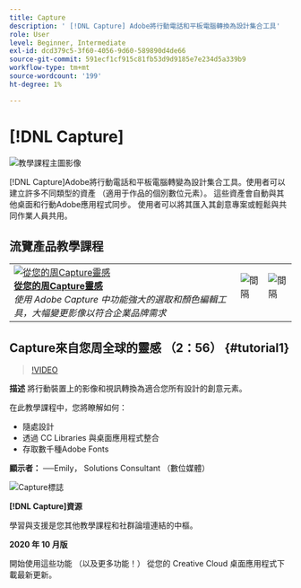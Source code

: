```yaml
---
title: Capture
description: ' [!DNL Capture] Adobe將行動電話和平板電腦轉換為設計集合工具'
role: User
level: Beginner, Intermediate
exl-id: dcd379c5-3f60-4056-9d60-589890d4de66
source-git-commit: 591ecf1cf915c81fb53d9d9185e7e234d5a339b9
workflow-type: tm+mt
source-wordcount: '199'
ht-degree: 1%

---
```


# [!DNL Capture]

![教學課程主圖影像](../assets/Capture.jpg)

[!DNL Capture]Adobe將行動電話和平板電腦轉變為設計集合工具。使用者可以建立許多不同類型的資產 （適用于作品的個別數位元素）。   這些資產會自動與其他桌面和行動Adobe應用程式同步。 使用者可以將其匯入其創意專案或輕鬆與共同作業人員共用。

## 流覽產品教學課程

<table style="table-layout:fixed">
<tr>
 <td>
   <a href="capture.md#tutorial1">
      <img alt="從您的周Capture靈感" src="../assets/capture_palmer_thumbnail.jpg" />
   </a>
    <div>
   <a href="capture.md#tutorial1"><strong>從您的周Capture靈感</strong></a>
    </div>
    <em>使用 Adobe Capture 中功能強大的選取和顏色編輯工具，大幅變更影像以符合企業品牌需求</em>
    <br>
  </td>
  <td>
    <img alt="間隔" src="../assets/Whitespacer.png" />
    <div>
    <br>
  </td>
  <td>
    <img alt="間隔" src="../assets/Whitespacer.png" />
    <div>
    <br>
  </td>
</tr>
</table>

## Capture來自您周全球的靈感 （2：56） {#tutorial1}

>[!VIDEO](https://video.tv.adobe.com/v/326825?hidetitle=true)

**描述**
將行動裝置上的影像和視訊轉換為適合您所有設計的創意元素。

在此教學課程中，您將瞭解如何：
* 隨處設計
* 透過 CC Libraries 與桌面應用程式整合
* 存取數千種Adobe Fonts

**顯示者：**
──Emily， Solutions Consultant （數位媒體）

![Capture標誌](../assets/ca_appicon_96.png)

**[!DNL Capture]資源**

[](https://helpx.adobe.com/mobile-apps/help/capture-faq.html)學習與支援是您其他教學課程和社群論壇連結的中樞。

**2020 年 10 月版**

開始使用這些功能 （以及更多功能！） 從您的 Creative Cloud 桌面應用程式下載最新更新。
